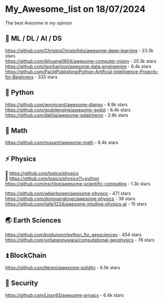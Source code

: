 # My_Awesome_list on 18/07/2024                   
The best Avesome in my opinion                           

## 🚗 ML / DL / AI / DS                    
https://github.com/ChristosChristofidis/awesome-deep-learning -  23.3k stars                    
https://github.com/jbhuang0604/awesome-computer-vision  - 20.3k stars                   
https://github.com/igorbarinov/awesome-data-engineering - 6.4k stars                 
https://github.com/PacktPublishing/Python-Artificial-Intelligence-Projects-for-Beginners -  333 stars              

## 🐍 Python            
https://github.com/wsvincent/awesome-django - 8.9k stars
https://github.com/godotengine/awesome-godot - 6.4k stars                 
https://github.com/dahlia/awesome-sqlalchemy -  2.8k stars                                                 

## 📝 Math 
https://github.com/rossant/awesome-math - 8.4k stars                   

## ⚡ Physics
💜 https://github.com/topics/physics                     
💜 https://github.com/topics/physics?l=python                     
https://github.com/nschloe/awesome-scientific-computing - 1.3k stars                  

https://github.com/wbierbower/awesome-physics -  471 stars                   
https://github.com/donovanglover/awesome-physics -  38 stars       
https://github.com/jiafei1224/awesome-intuitive-physics-ai - 15 stars                



## 🌏 Earth Sciences                 
https://github.com/koldunovn/python_for_geosciences -  454 stars            
https://github.com/yohanesnuwara/computational-geophysics -  76 stars                  

## ⏫ BlockChain
https://github.com/bkrem/awesome-solidity -  6.5k stars     

## 🗿 Security
https://github.com/Lissy93/awesome-privacy - 6.4k stars                      
